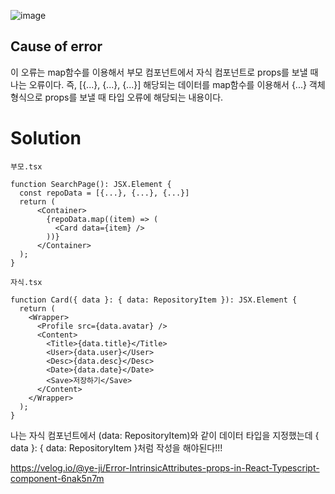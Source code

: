 ![image](https://user-images.githubusercontent.com/59958929/164444258-75f4cf64-26df-4de3-ad85-aadc3202c7bc.png) </br>

## Cause of error
이 오류는 map함수를 이용해서 부모 컴포넌트에서 자식 컴포넌트로 props를 보낼 때 나는 오류이다.
즉, [{...}, {...}, {...}] 해당되는 데이터를 map함수를 이용해서 {...} 객체 형식으로 props를 보낼 때 타입 오류에 해당되는 내용이다.

# Solution
`부모.tsx`
```tsx
function SearchPage(): JSX.Element {
  const repoData = [{...}, {...}, {...}]
  return (
      <Container>
        {repoData.map((item) => (
          <Card data={item} />
        ))}
      </Container>
  );
}
```

`자식.tsx`
```tsx
function Card({ data }: { data: RepositoryItem }): JSX.Element {
  return (
    <Wrapper>
      <Profile src={data.avatar} />
      <Content>
        <Title>{data.title}</Title>
        <User>{data.user}</User>
        <Desc>{data.desc}</Desc>
        <Date>{data.date}</Date>
        <Save>저장하기</Save>
      </Content>
    </Wrapper>
  );
}
```

나는 자식 컴포넌트에서 (data: RepositoryItem)와 같이 데이터 타입을 지정했는데 { data }: { data: RepositoryItem }처럼 작성을 해야된다!!!

https://velog.io/@ye-ji/Error-IntrinsicAttributes-props-in-React-Typescript-component-6nak5n7m
